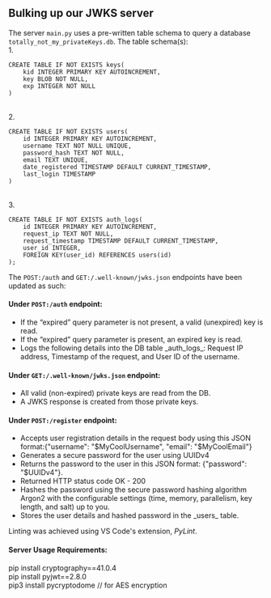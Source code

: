 ## Bulking up our JWKS server
The server ```main.py``` uses a pre-written table schema to query a database ```totally_not_my_privateKeys.db```.
The table schema(s):
<br>1.
```
CREATE TABLE IF NOT EXISTS keys(
    kid INTEGER PRIMARY KEY AUTOINCREMENT,
    key BLOB NOT NULL,
    exp INTEGER NOT NULL
)
```

<br>2.
```
CREATE TABLE IF NOT EXISTS users(
    id INTEGER PRIMARY KEY AUTOINCREMENT,
    username TEXT NOT NULL UNIQUE,
    password_hash TEXT NOT NULL,
    email TEXT UNIQUE,
    date_registered TIMESTAMP DEFAULT CURRENT_TIMESTAMP,
    last_login TIMESTAMP      
)
```

<br>3.
```
CREATE TABLE IF NOT EXISTS auth_logs(
    id INTEGER PRIMARY KEY AUTOINCREMENT,
    request_ip TEXT NOT NULL,
    request_timestamp TIMESTAMP DEFAULT CURRENT_TIMESTAMP,
    user_id INTEGER,  
    FOREIGN KEY(user_id) REFERENCES users(id)
);
```

The ```POST:/auth``` and ```GET:/.well-known/jwks.json``` endpoints have been updated as such:
<br>

#### Under ```POST:/auth``` endpoint:
<ul>
<li>If the “expired” query parameter is not present, a valid (unexpired) key is read.</li>
<li>If the “expired” query parameter is present, an expired key is read.</li>
    <li>Logs the following details into the DB table _auth_logs_: Request IP address, Timestamp of the request, and User ID of the username.</li>
</ul>

#### Under ```GET:/.well-known/jwks.json``` endpoint:
<ul>
  <li>All valid (non-expired) private keys are read from the DB.</li>
  <li>A JWKS response is created from those private keys.</li>
</ul>

#### Under ```POST:/register``` endpoint:
<ul>
    <li>Accepts user registration details in the request body using this JSON format:{"username": "$MyCoolUsername", "email": "$MyCoolEmail"}</li>
<li>Generates a secure password for the user using UUIDv4</li>
<li>Returns the password to the user in this JSON format: {"password": "$UUIDv4"}.</li>
<li>Returned HTTP status code OK - 200</li>
<li>Hashes the password using the secure password hashing algorithm Argon2 with the configurable settings (time, memory, parallelism, key length, and salt) up to you.</li>
<li>Stores the user details and hashed password in the _users_ table.</li>
</ul>


Linting was achieved using VS Code's extension, _PyLint_.
#### Server Usage Requirements:
pip install cryptography==41.0.4
<br>
pip install pyjwt==2.8.0
<br>
pip3 install pycryptodome  // for AES encryption
